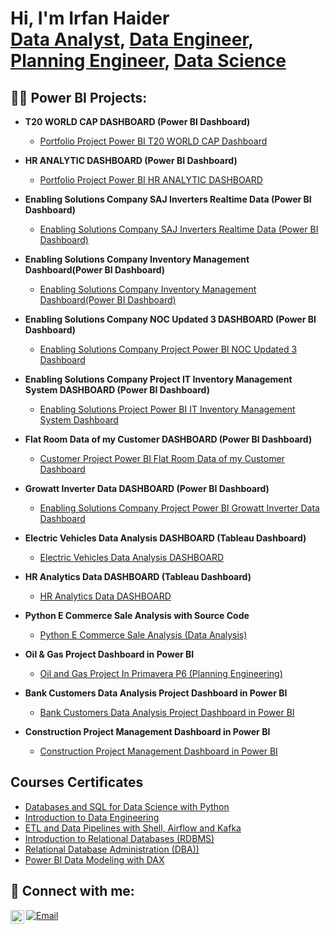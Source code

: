 <h1>Hi, I'm Irfan Haider <br/><a href="https://www.linkedin.com/in/irfan-haider035">Data Analyst</a>, <a href="https://www.linkedin.com/in/irfan-haider035">Data Engineer</a>, <a href="https://www.linkedin.com/in/irfan-haider035">Planning Engineer</a>, <a href="https://www.linkedin.com/in/irfan-haider035">Data Science</a></h1>

<h2>👨‍💻 Power BI Projects:</h2>

- <b>T20 WORLD CAP DASHBOARD (Power BI Dashboard)</b>
  - [Portfolio Project Power BI T20 WORLD CAP Dashboard](https://github.com/irfanhaider3322/T20-WORLDCAP-DASHBOARD.git)
- <b>HR ANALYTIC DASHBOARD (Power BI Dashboard)</b>
  - [Portfolio Project Power BI HR ANALYTIC DASHBOARD](https://github.com/irfanhaider3322/HR-ANALYTIC-DASHBOARD-Power-BI-Dashboard-.git) <b><i></b></i>
- <b>Enabling Solutions Company SAJ Inverters Realtime Data (Power BI Dashboard) </b>
  - [Enabling Solutions Company SAJ Inverters Realtime Data (Power BI Dashboard)](https://github.com/irfanhaider3322/Enabling-Solutions-Company-SAJ-Inverters-Realtime-Data-Power-BI-Dashboard-.git)
- <b>Enabling Solutions Company Inventory Management Dashboard(Power BI Dashboard)</b>
  - [Enabling Solutions Company Inventory Management Dashboard(Power BI Dashboard)](https://github.com/irfanhaider3322/Enabling-Solutions-Company-Inventory-Management-Dashboard-Power-BI-Dashboard-.git)
- <b>Enabling Solutions Company NOC Updated 3 DASHBOARD (Power BI Dashboard)</b>
  - [Enabling Solutions Company Project Power BI NOC Updated 3 Dashboard](https://github.com/irfanhaider3322/Enabling-Solutions-Company-NOC-Updated-3-DASHBOARD-Power-BI-Dashboard-.git)
- <b>Enabling Solutions Company Project IT Inventory Management System DASHBOARD (Power BI Dashboard)</b>
  - [Enabling Solutions Project Power BI IT Inventory Management System Dashboard](https://github.com/irfanhaider3322/Company-Project-IT-Inventory-Management-System-DASHBOARD-Power-BI-Dashboard-.git)
- <b>Flat Room Data of my Customer DASHBOARD (Power BI Dashboard)</b>
  - [Customer Project Power BI Flat Room Data of my Customer Dashboard](https://github.com/irfanhaider3322/Flat-Room-Data-of-my-Customer-DASHBOARD-Power-BI-Dashboard-.git)

- <b>Growatt Inverter Data DASHBOARD (Power BI Dashboard)</b>
  - [Enabling Solutions Company Project Power BI Growatt Inverter Data Dashboard](https://github.com/irfanhaider3322/Growatt-Inverter-Data-DASHBOARD-Power-BI-Dashboard-.git)

- <b>Electric Vehicles Data Analysis DASHBOARD (Tableau Dashboard)</b>
  - [Electric Vehicles Data Analysis DASHBOARD](https://github.com/irfanhaider3322/Project-of-Electric-Vehicles-Analysis.git)

- <b>HR Analytics Data DASHBOARD (Tableau Dashboard)</b>
  - [HR Analytics Data DASHBOARD ](https://github.com/irfanhaider3322/HR-Analytics-Data-DASHBOARD-with-Tableau.git)

- <b>Python E Commerce Sale Analysis with Source Code</b>
  - [Python E Commerce Sale Analysis (Data Analysis)](https://github.com/irfanhaider3322/E-commerce-sales-with-Python.git)

- <b> Oil & Gas Project Dashboard in Power BI </b>
  - [Oil and Gas Project In Primavera P6 (Planning Engineering)](https://github.com/irfanhaider3322/Oil-and-Gas-Project-.git)

- <b> Bank Customers Data Analysis Project Dashboard in Power BI </b>
  - [Bank Customers Data Analysis Project Dashboard in Power BI](https://github.com/irfanhaider3322/Bank-Customer-Data-Analysis.git)

- <b> Construction Project Management Dashboard in Power BI </b>
  - [Construction Project Management Dashboard in Power BI](https://github.com/irfanhaider3322/Bank-Customer-Data-Analysis.git)





<h2>Courses Certificates </h2>

- [Databases and SQL for Data Science with Python](https://www.coursera.org/account/accomplishments/verify/BG22KXBQDDHR?utm_source=link&utm_medium=certificate&utm_content=cert_image&utm_campaign=sharing_cta&utm_product=course)
- [Introduction to Data Engineering](https://www.coursera.org/account/accomplishments/verify/UZPLFLXYXGK2?utm_source=link&utm_medium=certificate&utm_content=cert_image&utm_campaign=sharing_cta&utm_product=course)
- [ETL and Data Pipelines with Shell, Airflow and Kafka](https://www.coursera.org/account/accomplishments/verify/CGAGYYXQKRNR?utm_source=link&utm_medium=certificate&utm_content=cert_image&utm_campaign=sharing_cta&utm_product=course)
- [Introduction to Relational Databases (RDBMS)](https://www.coursera.org/account/accomplishments/verify/AVJH2S5WWN36?utm_source=link&utm_medium=certificate&utm_content=cert_image&utm_campaign=sharing_cta&utm_product=course)
- [Relational Database Administration (DBA))](https://www.coursera.org/account/accomplishments/verify/PH74MMNQZ2F4?utm_source=link&utm_medium=certificate&utm_content=cert_image&utm_campaign=sharing_cta&utm_product=course)
- [Power BI Data Modeling with DAX](https://www.linkedin.com/learning/certificates/9590715678466fed5046f803a54a728fda715ef2cf08ea34f121e5b23f4eb21e)






<h2> 🤳 Connect with me:</h2>

[<img align="left" alt="JoshMadakor | LinkedIn" width="22px" src="https://cdn.jsdelivr.net/npm/simple-icons@v3/icons/linkedin.svg" />][linkedin]

 
[linkedin]: https://www.linkedin.com/in/irfan-haider035
[![Email](https://img.shields.io/badge/Email-D14836?style=for-the-badge&logo=gmail&logoColor=white)](mailto:irfan.pcr3322@gmail.com)  
<!--
**joshmadakor1/joshmadakor1** is a ✨ _special_ ✨ repository because its `README.md` (this file) appears on your GitHub profile.

Here are some ideas to get you started:

- 🔭 I’m currently working on ...
- 🌱 I’m currently learning ...
- 👯 I’m looking to collaborate on ...
- 🤔 I’m looking for help with ...
- 💬 Ask me about ...
- 📫 How to reach me: ...
- 😄 Pronouns: ...
- ⚡ Fun fact: ...
-->
